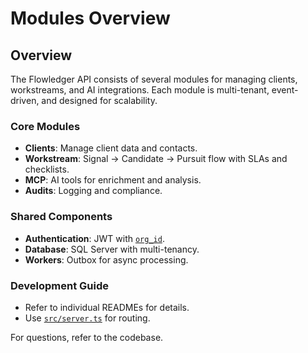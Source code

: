 # Modules Overview

## Overview

The Flowledger API consists of several modules for managing clients, workstreams, and AI integrations. Each module is multi-tenant, event-driven, and designed for scalability.

### Core Modules
- **Clients**: Manage client data and contacts.
- **Workstream**: Signal → Candidate → Pursuit flow with SLAs and checklists.
- **MCP**: AI tools for enrichment and analysis.
- **Audits**: Logging and compliance.

### Shared Components
- **Authentication**: JWT with [`org_id`](src/workers/outbox.ts).
- **Database**: SQL Server with multi-tenancy.
- **Workers**: Outbox for async processing.

### Development Guide
- Refer to individual READMEs for details.
- Use [`src/server.ts`](src/server.ts) for routing.

For questions, refer to the codebase.
